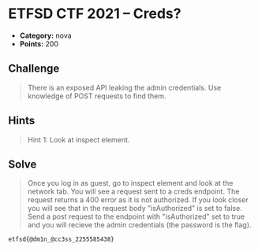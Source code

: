 # ETFSD CTF 2021 – Creds?
* **Category:** nova
* **Points:** 200

## Challenge

> There is an exposed API leaking the admin credentials. Use knowledge of POST requests to find them.
## Hints

> Hint 1: Look at inspect element.

## Solve

> Once you log in as guest, go to inspect element and look at the network tab. You will see a request sent to a creds endpoint. The request returns a 400 error as it is not authorized. If you look closer you will see that in the request body "isAuthorized" is set to false. Send a post request to the endpoint with "isAuthorized" set to true and you will recieve the admin credentials (the password is the flag).

```
etfsd{@dm1n_@cc3ss_2255585438}
```
